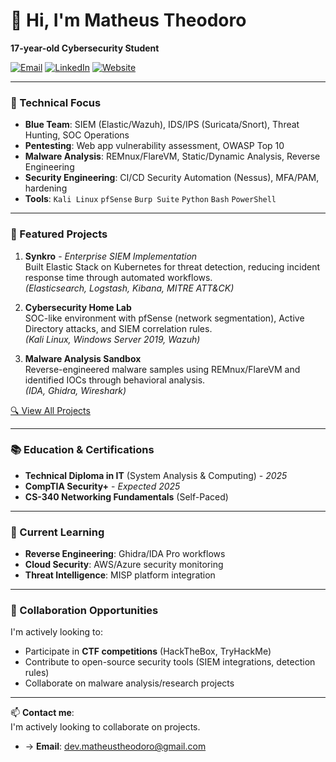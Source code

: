 # 👋 Hi, I'm Matheus Theodoro 

**17-year-old Cybersecurity Student**  

[![Email](https://img.shields.io/badge/Email-dev.matheustheodoro%40gmail.com-red?style=flat&logo=gmail)](mailto:dev.matheustheodoro@gmail.com)
[![LinkedIn](https://img.shields.io/badge/LinkedIn-Matheus_Theodoro-blue?style=flat&logo=linkedin)](https://linkedin.com/in/matheustheodoro1)
[![Website](https://img.shields.io/badge/Portfolio-matheus.theodoro.dev-9cf?style=flat)](https://matheus.theodoro.dev/)

---

### 🔭 Technical Focus
- **Blue Team**: SIEM (Elastic/Wazuh), IDS/IPS (Suricata/Snort), Threat Hunting, SOC Operations  
- **Pentesting**: Web app vulnerability assessment, OWASP Top 10  
- **Malware Analysis**: REMnux/FlareVM, Static/Dynamic Analysis, Reverse Engineering  
- **Security Engineering**: CI/CD Security Automation (Nessus), MFA/PAM, hardening  
- **Tools**: `Kali Linux` `pfSense` `Burp Suite` `Python` `Bash` `PowerShell`  

---

### 🚀 Featured Projects
1. **Synkro** - *Enterprise SIEM Implementation*  
   Built Elastic Stack on Kubernetes for threat detection, reducing incident response time through automated workflows.  
   *(Elasticsearch, Logstash, Kibana, MITRE ATT&CK)*

2. **Cybersecurity Home Lab**  
   SOC-like environment with pfSense (network segmentation), Active Directory attacks, and SIEM correlation rules.  
   *(Kali Linux, Windows Server 2019, Wazuh)*

3. **Malware Analysis Sandbox**  
   Reverse-engineered malware samples using REMnux/FlareVM and identified IOCs through behavioral analysis.  
   *(IDA, Ghidra, Wireshark)*

[🔍 View All Projects](https://github.com/matheusht?tab=repositories)

---

### 📚 Education & Certifications
- **Technical Diploma in IT** (System Analysis & Computing) - *2025*  
- **CompTIA Security+** - *Expected 2025*  
- **CS-340 Networking Fundamentals** (Self-Paced)  

---

### 🌱 Current Learning
- **Reverse Engineering**: Ghidra/IDA Pro workflows  
- **Cloud Security**: AWS/Azure security monitoring  
- **Threat Intelligence**: MISP platform integration  

---

### 💬 Collaboration Opportunities  
I'm actively looking to:  
- Participate in **CTF competitions** (HackTheBox, TryHackMe)  
- Contribute to open-source security tools (SIEM integrations, detection rules)  
- Collaborate on malware analysis/research projects  

---

📫 **Contact me**:  
I'm actively looking to collaborate on projects.  
- → **Email**: dev.matheustheodoro@gmail.com
